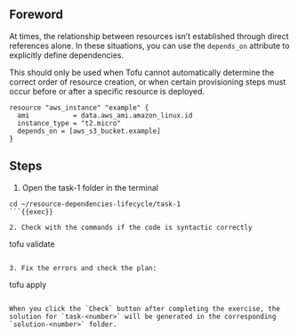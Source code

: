 ## Foreword

At times, the relationship between resources isn’t established through direct references alone. In these situations, you can use the `depends_on` attribute to explicitly define dependencies.

This should only be used when Tofu cannot automatically determine the correct order of resource creation, or when certain provisioning steps must occur before or after a specific resource is deployed.

```hcl
resource "aws_instance" "example" {​
  ami           = data.aws_ami.amazon_linux.id​
  instance_type = "t2.micro"​
  depends_on = [aws_s3_bucket.example]​
}
```

## Steps

1. Open the task-1 folder in the terminal

```
cd ~/resource-dependencies-lifecycle/task-1
```{{exec}}

2. Check with the commands if the code is syntactic correctly

```
tofu validate
```{{exec}}

3. Fix the errors and check the plan:

```
tofu apply
```{{exec}}

When you click the `Check` button after completing the exercise, the solution for `task-<number>` will be generated in the corresponding `solution-<number>` folder.